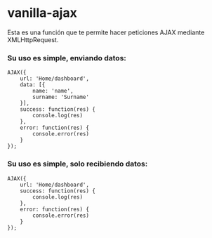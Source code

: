 # vanilla-ajax
Esta es una función que te permite hacer peticiones AJAX mediante XMLHttpRequest.
### Su uso es simple, enviando datos:
```
AJAX({
    url: 'Home/dashboard',
    data: [{
        name: 'name',
        surname: 'Surname'
    }],
    success: function(res) {
        console.log(res)
    },
    error: function(res) {
        console.error(res)
    }
});

```
### Su uso es simple, solo recibiendo datos:
```
AJAX({
    url: 'Home/dashboard',
    success: function(res) {
        console.log(res)
    },
    error: function(res) {
        console.error(res)
    }
});

```
